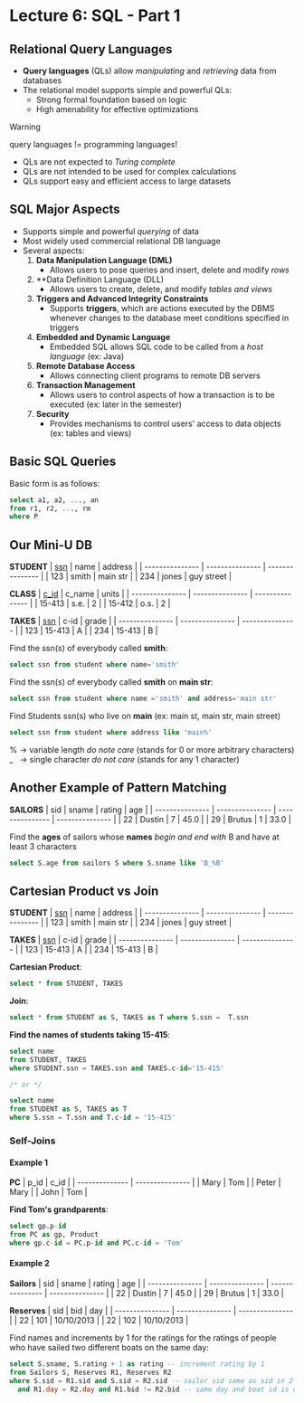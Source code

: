 # Lecture 6: SQL - Part 1

## Relational Query Languages

- **Query languages** (QLs) allow *manipulating* and *retrieving* data from databases
- The relational model supports simple and powerful QLs:
  - Strong formal foundation based on logic
  - High amenability for effective optimizations

> [!WARNING]
> query languages != programming languages!
- QLs are not expected to *Turing complete*
- QLs are not intended to be used for complex calculations
- QLs support easy and efficient access to large datasets

## SQL Major Aspects

- Supports simple and powerful *querying* of data
- Most widely used commercial relational DB language
- Several aspects:
  1. **Data Manipulation Language (DML)**
      - Allows users to pose queries and insert, delete and modify *rows*
  2. **Data Definition Language (DLL)
      - Allows users to create, delete, and modify *tables and views*
  3. **Triggers and Advanced Integrity Constraints**
      - Supports **triggers**, which are actions executed by the DBMS whenever changes to the database meet conditions specified in triggers
  4. **Embedded and Dynamic Language**
      - Embedded SQL allows SQL code to be called from a *host language* (ex: Java)
  5. **Remote Database Access**
      - Allows connecting client programs to remote DB servers
  6. **Transaction Management**
      - Allows users to control aspects of how a transaction is to be executed (ex: later in the semester)
  7. **Security**
      - Provides mechanisms to control users' access to data objects (ex: tables and views)

## Basic SQL Queries

Basic form is as follows:
```sql
select a1, a2, ..., an
from r1, r2, ..., rm
where P
```

## Our Mini-U DB

**STUDENT**
| <ins>ssn</ins> | name | address |
| --------------- | --------------- | --------------- |
| 123 | smith | main str |
| 234 | jones | guy street |

**CLASS**
| <ins>c_id</ins> | c_name | units |
| --------------- | --------------- | --------------- |
| 15-413 | s.e. | 2 |
| 15-412 | o.s. | 2 |

**TAKES**
| <ins>ssn</ins> | c-id | grade |
| --------------- | --------------- | --------------- |
| 123 | 15-413 | A |
| 234 | 15-413 | B |

Find the ssn(s) of everybody called **smith**:
```sql
select ssn from student where name='smith'
```

Find the ssn(s) of everybody called **smith** on **main str**:
```sql
select ssn from student where name ='smith' and address='main str'
```

Find Students ssn(s) who live on **main** (ex: main st, main str, main street)
```sql
select ssn from student where address like 'main%'
```
% &rarr; variable length *do note care* (stands for 0 or more arbitrary characters)\
_ &nbsp; &rarr; single character *do not care* (stands for any 1 character)

## Another Example of Pattern Matching

**SAILORS**
| sid | sname | rating | age |
| --------------- | --------------- | --------------- | --------------- |
| 22 | Dustin | 7 | 45.0 |
| 29 | Brutus | 1 | 33.0 |

Find the **ages** of sailors whose **names** *begin and end with* B and have at least 3 characters
```sql
select S.age from sailors S where S.sname like 'B_%B'
```

## Cartesian Product vs Join

**STUDENT**
| <ins>ssn</ins> | name | address |
| --------------- | --------------- | --------------- |
| 123 | smith | main str |
| 234 | jones | guy street |

**TAKES**
| <ins>ssn</ins> | c-id | grade |
| --------------- | --------------- | --------------- |
| 123 | 15-413 | A |
| 234 | 15-413 | B |

**Cartesian Product**:
```sql
select * from STUDENT, TAKES
```

**Join**:
```sql
select * from STUDENT as S, TAKES as T where S.ssn =  T.ssn
```

**Find the names of students taking 15-415**:
```sql
select name 
from STUDENT, TAKES 
where STUDENT.ssn = TAKES.ssn and TAKES.c-id='15-415'

/* or */

select name
from STUDENT as S, TAKES as T
where S.ssn = T.ssn and T.c-id = '15-415'
```

### Self-Joins

#### Example 1

**PC**
| p_id | c_id |
| -------------- | --------------- |
| Mary | Tom |
| Peter | Mary |
| John | Tom |

**Find Tom's grandparents**:
```sql
select gp.p-id
from PC as gp, Product
where gp.c-id = PC.p-id and PC.c-id = 'Tom'
```

#### Example 2

**Sailors**
| sid | sname | rating | age |
| --------------- | --------------- | --------------- | --------------- |
| 22 | Dustin | 7 | 45.0 |
| 29 | Brutus | 1 | 33.0 |

**Reserves**
| sid | bid | day |
| --------------- | --------------- | --------------- |
| 22 | 101 | 10/10/2013 |
| 22 | 102 | 10/10/2013 |

Find names and increments by 1 for the ratings for the ratings of people who have sailed two different boats on the same day:
```sql
select S.sname, S.rating + 1 as rating -- increment rating by 1
from Sailors S, Reserves R1, Reserves R2
where S.sid = R1.sid and S.sid = R2.sid -- sailor sid same as sid in 2 reserves 
  and R1.day = R2.day and R1.bid != R2.bid -- same day and boat id is different
```
